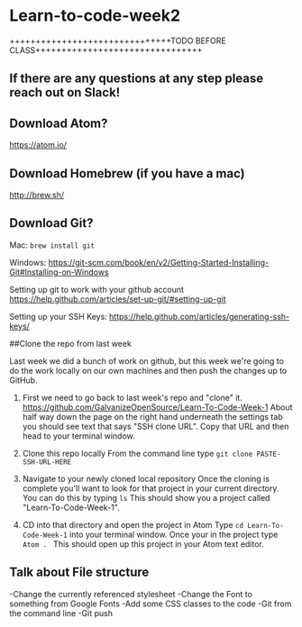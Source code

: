 # Learn-to-code-week2


+++++++++++++++++++++++++++++++TODO BEFORE CLASS++++++++++++++++++++++++++++++++
## If there are any questions at any step please reach out on Slack!

## Download Atom?
  https://atom.io/

## Download Homebrew (if you have a mac)
http://brew.sh/

## Download Git?
  Mac:
  ```brew install git```

  Windows:
  https://git-scm.com/book/en/v2/Getting-Started-Installing-Git#Installing-on-Windows

Setting up git to work with your github account
https://help.github.com/articles/set-up-git/#setting-up-git

Setting up your SSH Keys:
https://help.github.com/articles/generating-ssh-keys/





##Clone the repo from last week

Last week we did a bunch of work on github, but this week we're going to do the
work locally on our own machines and then push the changes up to GitHub.

1. First we need to go back to last week's repo and "clone" it.
  https://github.com/GalvanizeOpenSource/Learn-To-Code-Week-1
About half way down the page on the right hand underneath the settings tab you
should see text that says "SSH clone URL". Copy that URL and then head to your
terminal window.

2. Clone this repo locally
From the command line type ``` git clone PASTE-SSH-URL-HERE ```

3. Navigate to your newly cloned local repository
Once the cloning is complete you'll want to look for that project in your
current directory. You can do this by typing ```ls``` This should show you a
project called "Learn-To-Code-Week-1".

4. CD into that directory and open the project in Atom
Type ``` cd Learn-To-Code-Week-1 ``` into your terminal window. Once your in the
project type ```Atom . ``` This should open up this project in your Atom text
editor.

## Talk about File structure


-Change the currently referenced stylesheet
-Change the Font to something from Google Fonts
-Add some CSS classes to the code
-Git from the command line
-Git push
